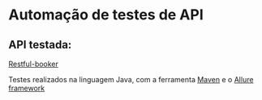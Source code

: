 # Automação de testes de API
## API testada:
[Restful-booker](https://restful-booker.herokuapp.com/apidoc/index.html)

Testes realizados na linguagem Java,
com a ferramenta [Maven](https://maven.apache.org/)
e o [Allure framework](https://github.com/allure-framework)
